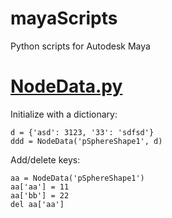 # mayaScripts
Python scripts for Autodesk Maya

# [NodeData.py](/NodeData.py)

Initialize with a dictionary:
```
d = {'asd': 3123, '33': 'sdfsd'}
ddd = NodeData('pSphereShape1', d)
```

Add/delete keys:
```
aa = NodeData('pSphereShape1')
aa['aa'] = 11
aa['bb'] = 22
del aa['aa']
```
